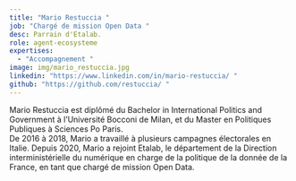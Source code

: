 ```yaml
---
title: "Mario Restuccia "
job: "Chargé de mission Open Data "
desc: Parrain d'Etalab.
role: agent-ecosysteme
expertises:
  - "Accompagnement "
image: img/mario_restuccia.jpg
linkedin: "https://www.linkedin.com/in/mario-restuccia/ "
github: "https://github.com/restuccia/ "
---
```


Mario Restuccia est diplômé du Bachelor in International Politics and Government à l’Université Bocconi de Milan, et du Master en Politiques Publiques à Sciences Po Paris.\
De 2016 à 2018, Mario a travaillé à plusieurs campagnes électorales en Italie. Depuis 2020, Mario a rejoint Etalab, le département de la Direction interministérielle du numérique en charge de la politique de la donnée de la France, en tant que chargé de mission Open Data.